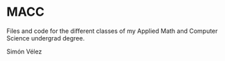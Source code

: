 # MACC
Files and code for the different classes of my Applied Math and Computer Science undergrad degree.

Simón Vélez
